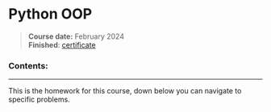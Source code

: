 # **Python OOP**
> **Course date:** February 2024  
> **Finished**: [certificate](https://softuni.bg/certificates/details/211571/d2c25766) 


### Contents:
--- 
This is the homework for this course, down below you can navigate to specific problems.  


<!-- [➡️ **First Steps in OOP**](https://github.com/pepk0/python_advanced/tree/main/lists_as_stacks_and_queues)  
[➡️ **Tuples and Sets**](https://github.com/pepk0/python_advanced/tree/main/tuples_and_sets)  
[➡️ **Stacks Queues Tuples and Sets**](https://github.com/pepk0/python_advanced/tree/main/stacks_queues_tuples_and_sets)  
[➡️ **Multidimensional Lists**](https://github.com/pepk0/python_advanced/tree/main/multidimensional_lists)  
[➡️ **Functions Advanced**](https://github.com/pepk0/python_advanced/tree/main/functions_advanced)  
[➡️ **Error Handling**](https://github.com/pepk0/PythonAdvanced/tree/main/error_handling)  
[➡️ **File Handling**](https://github.com/pepk0/PythonAdvanced/tree/main/file_handling)  
 -->
